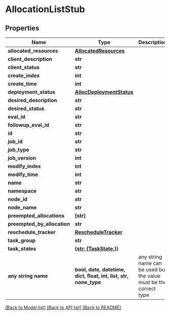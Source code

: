 # AllocationListStub


## Properties
Name | Type | Description | Notes
------------ | ------------- | ------------- | -------------
**allocated_resources** | [**AllocatedResources**](AllocatedResources.md) |  | [optional] 
**client_description** | **str** |  | [optional] 
**client_status** | **str** |  | [optional] 
**create_index** | **int** |  | [optional] 
**create_time** | **int** |  | [optional] 
**deployment_status** | [**AllocDeploymentStatus**](AllocDeploymentStatus.md) |  | [optional] 
**desired_description** | **str** |  | [optional] 
**desired_status** | **str** |  | [optional] 
**eval_id** | **str** |  | [optional] 
**followup_eval_id** | **str** |  | [optional] 
**id** | **str** |  | [optional] 
**job_id** | **str** |  | [optional] 
**job_type** | **str** |  | [optional] 
**job_version** | **int** |  | [optional] 
**modify_index** | **int** |  | [optional] 
**modify_time** | **int** |  | [optional] 
**name** | **str** |  | [optional] 
**namespace** | **str** |  | [optional] 
**node_id** | **str** |  | [optional] 
**node_name** | **str** |  | [optional] 
**preempted_allocations** | **[str]** |  | [optional] 
**preempted_by_allocation** | **str** |  | [optional] 
**reschedule_tracker** | [**RescheduleTracker**](RescheduleTracker.md) |  | [optional] 
**task_group** | **str** |  | [optional] 
**task_states** | [**{str: (TaskState,)}**](TaskState.md) |  | [optional] 
**any string name** | **bool, date, datetime, dict, float, int, list, str, none_type** | any string name can be used but the value must be the correct type | [optional]

[[Back to Model list]](../README.md#documentation-for-models) [[Back to API list]](../README.md#documentation-for-api-endpoints) [[Back to README]](../README.md)


